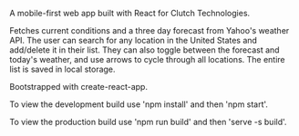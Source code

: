 
A mobile-first web app built with React for Clutch Technologies. 

Fetches current conditions and a three day forecast from Yahoo's weather API. The user can search for any location in the United States and add/delete it in their list. They can also toggle between the forecast and today's weather, and use arrows to cycle through all locations. The entire list is saved in local storage.

Bootstrapped with create-react-app.

To view the development build use 'npm install' and then 'npm start'.

To view the production build use 'npm run build' and then 'serve -s build'.